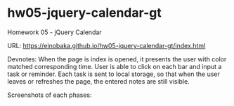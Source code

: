 # hw05-jquery-calendar-gt
Homework 05 - jQuery Calendar

URL: https://einobaka.github.io/hw05-jquery-calendar-gt/index.html

Devnotes: When the page is index is opened, it presents the user with color matched corresponding time. User is able to click on each bar and input a task or reminder. Each task is sent to local storage, so that when the user leaves or refreshes the page, the entered notes are still visible.

Screenshots of each phases:

